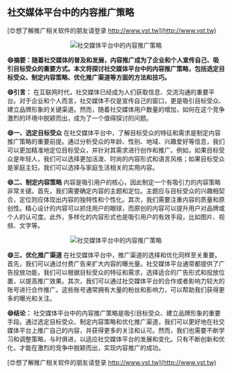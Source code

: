 ## **社交媒体平台中的内容推广策略**

[😍想了解推广相关软件的朋友请登录 http://www.vst.tw](http://www.vst.tw)

 <center><img src="https://vst.tw/MP4/tuiguang/png/4.png" alt="社交媒体平台中的内容推广策略"></center>

**😄摘要：随着社交媒体的普及和发展，内容推广成为了企业和个人宣传自己、吸引目标受众的重要方式。本文将探讨社交媒体平台中的内容推广策略，包括选定目标受众、制定内容策略、优化推广渠道等方面的方法和技巧。**

**😄引言：**
在互联网时代，社交媒体已经成为人们获取信息、交流沟通的重要平台。对于企业和个人而言，社交媒体不仅是宣传自己的窗口，更是吸引目标受众、建立品牌形象的关键渠道。然而，随着社交媒体用户数量的增加，如何在这个竞争激烈的环境中脱颖而出，成为了一个值得探讨的问题。

**😄一、选定目标受众**
在社交媒体平台中，了解目标受众的特征和需求是制定内容推广策略的重要前提。通过分析受众的年龄、性别、地域、兴趣爱好等信息，我们可以更加精准地定位目标受众，并针对其需求进行创作和推广。例如，如果目标受众是年轻人，我们可以选择更加活泼、时尚的内容形式和语言风格；如果目标受众是家庭主妇，我们可以选择与家庭生活相关的实用内容。

**😄二、制定内容策略**
内容是吸引用户的核心，因此制定一个有吸引力的内容策略非常关键。首先，我们需要确定内容的主题和定位。主题应与目标受众的兴趣相契合，定位则应体现出内容的独特性和个性化。其次，我们需要注重内容的质量和原创性。精心设计的内容可以抓住用户的眼球，而原创的内容可以提升用户对品牌或个人的认可度。此外，多样化的内容形式也是吸引用户的有效手段，比如图片、视频、文字等。

 <center><img src="https://vst.tw/MP4/tuiguang/png/7.png" alt="社交媒体平台中的内容推广策略"></center>

**😄三、优化推广渠道**
在社交媒体平台中，推广渠道的选择和优化同样至关重要。首先，我们可以通过付费广告来扩大内容的曝光量。社交媒体平台通常都提供了广告投放功能，我们可以根据目标受众的特征和需求，选择适合的广告形式和投放位置，以提高推广效果。其次，我们可以通过社交媒体平台的合作或者影响力较大的账号进行合作推广。这些账号通常拥有大量的粉丝和影响力，可以帮助我们获得更多的曝光和关注。

**😄结论：**
社交媒体平台中的内容推广策略是吸引目标受众、建立品牌形象的重要手段。通过选定目标受众、制定内容策略和优化推广渠道，我们可以更好地在社交媒体平台上推广自己的内容，并获得更多的关注和认可。然而，我们也需要不断学习和调整策略，与时俱进，以适应社交媒体平台的发展和变化。只有不断创新和优化，才能在激烈的竞争中脱颖而出，实现内容推广的成功。

[😍想了解推广相关软件的朋友请登录 http://www.vst.tw](http://www.vst.tw)



